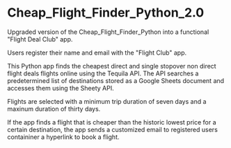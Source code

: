 # Cheap_Flight_Finder_Python_2.0
Upgraded version of the Cheap_Flight_Finder_Python into a functional "Flight Deal Club" app. 


Users register their name and email with the "Flight Club" app. 

This Python app finds the cheapest direct and single stopover non direct flight deals flights online using the Tequila API. The API searches a predetermined list of destinations stored as a Google Sheets document and accesses them using the Sheety API. 

Flights are selected with a minimum trip duration of seven days and a maxinum duration of thirty days. 

If the app finds a flight that is cheaper than the historic lowest price for a certain destination, the app sends a customized email to registered users containiner a hyperlink to book a flight.






